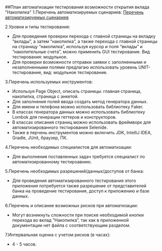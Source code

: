 ##План автоматизации тестирования возможности открытия вклада "Накопилка"
1.Перечень автоматизируемых сценариев:
[Перечень автоматизируемых сценариев](https://docs.google.com/spreadsheets/d/1IPV4tl4MQ0NAjCQ038aBZPLIIf1pYX51aKc21j_Xf1Q/edit?usp=sharing)

2.Уровни и типы тестирования: 
* Для проведения проверки перехода с главной страницы на вкладку “вклады”, а затем “накопилка”, а также перехода с главной страницы на страницу “накопилка”, используя курсор и поля “вклады” и “накопительные счета”, можно применить GUI тестирование. Вид тестирования: модульное. 
* Для проверки возможности отправки заявки с заполненными и незаполненными полями предлагаю использовать уровень UNIT-тестирование, вид: модульное тестирование.

3.Перечень используемых инструментов:
* Используя Page Object, описать страницы: главная страница, накопилка, страница с анкетой.
* Для заполнения полей ввода создать метод генератора данных.
* Для имени и телефона можно использовать библиотеку Faker.
* В классах генератора данных можно использовать библиотеку Lombok для генерации геттеров и конструкторов.
* В классах описания страниц можно использовать фреймворк для автоматизированного тестирования Selenide.
* Также в перчень инструментов можно включить JDK, IntelliJ IDEA, Gradle, JUnit, браузер, ПК.
  
4.Перечень необходимых специалистов для автоматизации:
* Для выполнения поставленных задач требуется специалист по автоматизированному тестироавнию.
 
5.Перечень необходимых разрешений/данных/доступов от банка:
* Для проведения автоматизированного тестирования этого приложения потребуется также разрешение от представителей банка на проведение тестирования, доступ к приложению и базе данных.
 
6.Перечень и описание возможных рисков при автоматизации:
* Могут возникнуть сложности при поиске необходимой кнопки перехода во вклад “Накопилка”, так как в приложенной документации нет файла с соответствующим разделом.
 
7.Интервальная оценка с учетом рисков (в часах):
* 4 - 5 часов.
